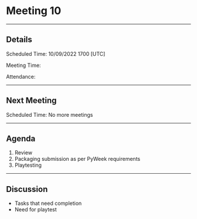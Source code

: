 # Meeting 10

---

## Details

Scheduled Time: 10/09/2022 1700 [UTC]

Meeting Time:

Attendance:

---

## Next Meeting

Scheduled Time: No more meetings

---

## Agenda

1. Review
2. Packaging submission as per PyWeek requirements
3. Playtesting

---

## Discussion

-   Tasks that need completion
-   Need for playtest

